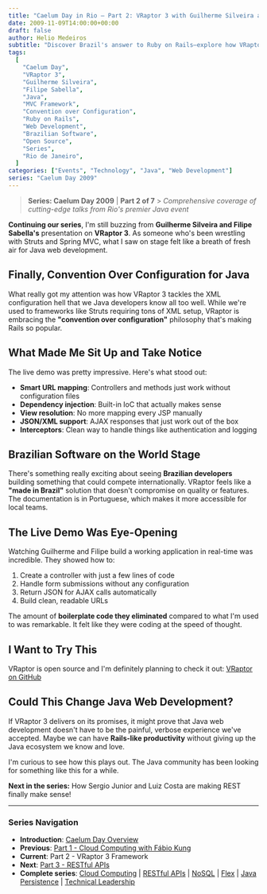 ```yaml
---
title: "Caelum Day in Rio – Part 2: VRaptor 3 with Guilherme Silveira and Filipe Sabella"
date: 2009-11-09T14:00:00+00:00
draft: false
author: Helio Medeiros
subtitle: "Discover Brazil's answer to Ruby on Rails—explore how VRaptor 3's convention-over-configuration philosophy and annotation-driven approach makes Java web development feel surprisingly elegant and productive"
tags:
  [
    "Caelum Day",
    "VRaptor 3",
    "Guilherme Silveira",
    "Filipe Sabella",
    "Java",
    "MVC Framework",
    "Convention over Configuration",
    "Ruby on Rails",
    "Web Development",
    "Brazilian Software",
    "Open Source",
    "Series",
    "Rio de Janeiro",
  ]
categories: ["Events", "Technology", "Java", "Web Development"]
series: "Caelum Day 2009"
---
```


> **Series: Caelum Day 2009** | **Part 2 of 7** > _Comprehensive coverage of cutting-edge talks from Rio's premier Java event_

**Continuing our series**, I'm still buzzing from **Guilherme Silveira and Filipe Sabella's** presentation on **VRaptor 3**. As someone who's been wrestling with Struts and Spring MVC, what I saw on stage felt like a breath of fresh air for Java web development.

## Finally, Convention Over Configuration for Java

What really got my attention was how VRaptor 3 tackles the XML configuration hell that we Java developers know all too well. While we're used to frameworks like Struts requiring tons of XML setup, VRaptor is embracing the **"convention over configuration"** philosophy that's making Rails so popular.

## What Made Me Sit Up and Take Notice

The live demo was pretty impressive. Here's what stood out:

- **Smart URL mapping**: Controllers and methods just work without configuration files
- **Dependency injection**: Built-in IoC that actually makes sense
- **View resolution**: No more mapping every JSP manually
- **JSON/XML support**: AJAX responses that just work out of the box
- **Interceptors**: Clean way to handle things like authentication and logging

## Brazilian Software on the World Stage

There's something really exciting about seeing **Brazilian developers** building something that could compete internationally. VRaptor feels like a **"made in Brazil"** solution that doesn't compromise on quality or features. The documentation is in Portuguese, which makes it more accessible for local teams.

## The Live Demo Was Eye-Opening

Watching Guilherme and Filipe build a working application in real-time was incredible. They showed how to:

1. Create a controller with just a few lines of code
2. Handle form submissions without any configuration
3. Return JSON for AJAX calls automatically
4. Build clean, readable URLs

The amount of **boilerplate code they eliminated** compared to what I'm used to was remarkable. It felt like they were coding at the speed of thought.

## I Want to Try This

VRaptor is open source and I'm definitely planning to check it out:
[VRaptor on GitHub](https://github.com/caelum/vraptor)

## Could This Change Java Web Development?

If VRaptor 3 delivers on its promises, it might prove that Java web development doesn't have to be the painful, verbose experience we've accepted. Maybe we can have **Rails-like productivity** without giving up the Java ecosystem we know and love.

I'm curious to see how this plays out. The Java community has been looking for something like this for a while.

**Next in the series:** How Sergio Junior and Luiz Costa are making REST finally make sense!

---

### **Series Navigation**

- **Introduction**: [Caelum Day Overview](../2009-11-07-caelum-day-intro/)
- **Previous**: [Part 1 - Cloud Computing with Fábio Kung](../2009-11-08-caelum-day-part1-cloud-fabio-kung/)
- **Current**: Part 2 - VRaptor 3 Framework
- **Next**: [Part 3 - RESTful APIs](../2009-11-10-caelum-day-part3-restful-apis/)
- **Complete series**: [Cloud Computing](../2009-11-08-caelum-day-part1-cloud-fabio-kung/) | [RESTful APIs](../2009-11-10-caelum-day-part3-restful-apis/) | [NoSQL](../2009-11-11-caelum-day-part4-nosql/) | [Flex](../2009-11-12-caelum-day-part5-flex/) | [Java Persistence](../2009-11-13-caelum-day-part6-java-persistence/) | [Technical Leadership](../2009-11-14-caelum-day-final-leadership-phillip-calcado/)
